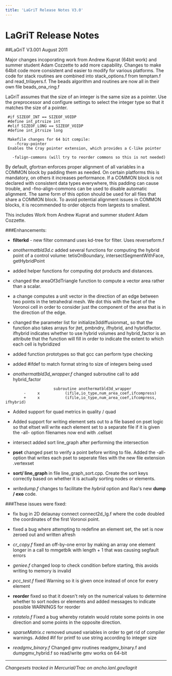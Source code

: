 ```yaml
---
title: 'LaGriT Release Notes V3.0'
---
```


LaGriT Release Notes
====================


##LaGriT V3.001 August 2011


Major changes incoporating work from Andrew Kuprat (64bit work) and
summer student Adam Cozzette to add more capability. Changes to make
64bit code more consistent and easier to modify for various platforms.
The code for stack routines are combined into stack\_options.f from
temptam.f and read_trilayers.f. The beads algorithm and routines are
now all in their own file beads_ona_ring.f

LaGriT assumes that the size of an integer is the same size as a
pointer. Use the preprocessor and configure settings to select the
integer type so that it matches the size of a pointer.

```
 #if SIZEOF_INT == SIZEOF_VOIDP
 #define int_ptrsize int
 #elif SIZEOF_LONG == SIZEOF_VOIDP
 #define int_ptrsize long
 
 Makefile changes for 64 bit compile:
    -fcray-pointer
 Enables the Cray pointer extension, which provides a C-like pointer

   -falign-commons (will try to reorder commons so this is not needed)
 ```
 
 By default, gfortran enforces proper alignment of all variables in a COMMON block by padding them as needed. On certain platforms this is mandatory, on others it increases performance. If a COMMON block is not declared with consistent data types everywhere, this padding can cause trouble, and -fno-align-commons can be used to disable automatic alignment. The same form of this option should be used for all files that share a COMMON block. To avoid potential alignment issues in COMMON blocks, it is recommended to order objects from largests to smallest.
 


This includes Work from Andrew Kuprat and summer student Adam Cozzette.

###Enhancements:

- **filterkd** - new filter command uses kd-tree for filter. Uses reverseform.f

- *anothermatbld3d.c* added several functions for computing the hybrid point of a control volume: tetisOnBoundary, intersectSegmentWithFace, getHybridPoint
- added helper functions for computing dot products and distances.
- changed the areaOf3dTriangle function to compute a vector area rather than a scalar.
- a change computes a unit vector in the direction of an edge between
              two points in the tetrahedral mesh. We dot this with the facet of the Voronoi
              cell in order to consider just the component of the area that is in the
              direction of the edge.
- changed the parameter list for initialize3ddiffusionmat_ so that the
              function also takes arrays for jtet, pmbndry, ifhybrid, and hybridfactor.
              ifhybrid indicates whether to use hybrid volumes and hybrid_factor is an
              attribute that the function will fill in order to indicate the extent to which
              each cell is hybridized
- added function prototypes so that gcc can perform type checking
- added #ifdef to match format string to size of integers being used

- *anothermatbld3d_wrapper.f* changed subroutine call to add hybrid_factor
```
                     subroutine anothermatbld3d_wrapper
        -     x           (ifile,io_type,num_area_coef,ifcompress)
        +     x           (ifile,io_type,num_area_coef,ifcompress, ifhybrid)
```

- Added support for quad metrics in quality / quad

- Added support for writing element sets out to a file based on pset logic so that eltset will write each element set to a separate file if it is given the -all- option filenames now end with .cellset


- intersect added sort line_graph after performing the intersection


- **pset** changed pset to verify a point before writing to file. Added the -all- option that writes each pset to seperate files with the new file extension .vertexset

- **sort/ line_graph** in file line_graph_sort.cpp. Create the sort keys correctly based on whether it is actually sorting nodes or elements.

- *writedump.f* changes to facilitate the *hybrid* option and Rao's new **dump / exo** code.


###These issues were fixed:

- fix bug in 2D delaunay connect connect2d_lg.f where the code doubled the coordinates of the first Voronoi point.

- fixed a bug where attempting to redefine an element set, the set is now zeroed out and written afresh

- *cr_copy.f* fixed an off-by-one error by making an array one element longer in a call to mmgetblk with length + 1 that was causing segfault errors
              
- *geniee.f* changed loop to check condition before starting, this avoids writing to memory is invalid
              
- *pcc_test.f* fixed Warning so it is given once instead of once for every element
          
- **reorder** fixed so that it doesn't rely on the numerical values to determine whether to sort nodes or elements and added messages to indicate possible WARNINGS for reorder
                      
-  *rotatelo.f* Fixed a bug whereby rotateln would rotate some points in one direction and some points in the opposite direction.
              
- *sparseMatrix.c* removed unused variables in order to get rid of compiler warnings. Added #if for printf to use string according to integer size

- *readgmv_binary.f* Changed gmv routines readgmv_binary.f and dumpgmv_hybrid.f so read/write gmv works on 64-bit
              
------------------------------------------------------------------------


*Changesets tracked in Mercurial/Trac on ancho.lanl.gov/lagrit*
